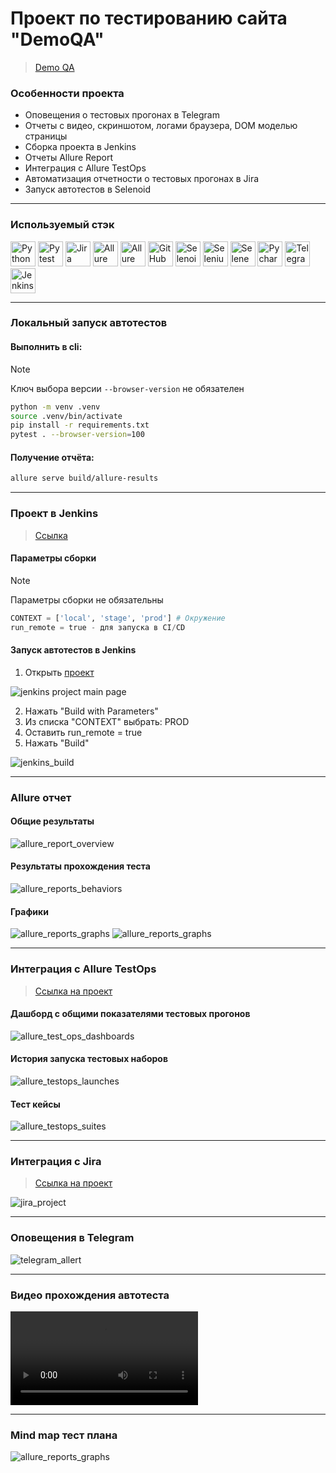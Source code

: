 # Проект по тестированию сайта "DemoQA"
> <a target="_blank" href="https://demoqa.com/">Demo QA</a>

### Особенности проекта

* Оповещения о тестовых прогонах в Telegram
* Отчеты с видео, скриншотом, логами браузера, DOM моделью страницы
* Сборка проекта в Jenkins
* Отчеты Allure Report
* Интеграция с Allure TestOps
* Автоматизация отчетности о тестовых прогонах в Jira
* Запуск автотестов в Selenoid

----

### Используемый стэк

<img title="Python" src="qa_guru_python_8_15/icons/python-original.svg" height="40" width="40"/> <img title="Pytest" src="qa_guru_python_8_15/icons/pytest-original.svg" height="40" width="40"/> <img title="Jira" src="qa_guru_python_8_15/icons/jira-original.svg" height="40" width="40"/> <img title="Allure Report" src="qa_guru_python_8_15/icons/Allure_Report.png" height="40" width="40"/> <img title="Allure TestOps" src="qa_guru_python_8_15/icons/AllureTestOps.png" height="40" width="40"/> <img title="GitHub" src="qa_guru_python_8_15/icons/github-original.svg" height="40" width="40"/> <img title="Selenoid" src="qa_guru_python_8_15/icons/selenoid.png" height="40" width="40"/> <img title="Selenium" src="qa_guru_python_8_15/icons/selenium-original.svg" height="40" width="40"/> <img title="Selene" src="qa_guru_python_8_15/icons/selene.png" height="40" width="40"/> <img title="Pycharm" src="qa_guru_python_8_15/icons/pycharm.png" height="40" width="40"/> <img title="Telegram" src="qa_guru_python_8_15/icons/tg.png" height="40" width="40"/> <img title="Jenkins" src="qa_guru_python_8_15/icons/jenkins-original.svg" height="40" width="40"/>

----

### Локальный запуск автотестов

#### Выполнить в cli:
> [!NOTE]
> Ключ выбора версии `--browser-version` не обязателен
```bash
python -m venv .venv
source .venv/bin/activate
pip install -r requirements.txt
pytest . --browser-version=100
```

#### Получение отчёта:
```bash
allure serve build/allure-results
```

----

### Проект в Jenkins
> <a target="_blank" href="https://jenkins.autotests.cloud/job/C08-itpmkz-lesson-15/">Ссылка</a>

#### Параметры сборки
> [!NOTE]
> Параметры сборки не обязательны
```python
CONTEXT = ['local', 'stage', 'prod'] # Окружение
run_remote = true - для запуска в CI/CD
```
#### Запуск автотестов в Jenkins
1. Открыть <a target="_blank" href="https://jenkins.autotests.cloud/job/C08-itpmkz-lesson-15/">проект</a>

![jenkins project main page](qa_guru_python_8_15/jenkins_project_main_page.jpg)

2. Нажать "Build with Parameters"
4. Из списка "CONTEXT" выбрать: PROD
5. Оставить run_remote = true
6. Нажать "Build"

![jenkins_build](qa_guru_python_8_15/jenkins_build.jpg)

----

### Allure отчет
#### Общие результаты 
![allure_report_overview](qa_guru_python_8_15/allure_report_overview.jpg)

#### Результаты прохождения теста
![allure_reports_behaviors](qa_guru_python_8_15/allure_reports_behaviors.jpg)

#### Графики

![allure_reports_graphs](qa_guru_python_8_15/alluere_reports_graphs_1.jpg)
![allure_reports_graphs](qa_guru_python_8_15/alluere_reports_graphs_2.jpg)

----

### Интеграция с Allure TestOps
> <a target="_blank" href="https://allure.autotests.cloud/project/3863/dashboards">Ссылка на проект</a>

#### Дашборд с общими показателями тестовых прогонов

![allure_test_ops_dashboards](qa_guru_python_8_15/allure_testops_dashboards.jpg)

#### История запуска тестовых наборов

![allure_testops_launches](qa_guru_python_8_15/allure_testops_launches.jpg)

#### Тест кейсы

![allure_testops_suites](qa_guru_python_8_15/allure_testops_suites.jpg)

----

### Интеграция с Jira
> <a target="_blank" href="https://jira.autotests.cloud/browse/HOMEWORK-985">Ссылка на проект</a>

![jira_project](qa_guru_python_8_15/jira_project.jpg)

----

### Оповещения в Telegram
![telegram_allert](qa_guru_python_8_15/telegram_allert.jpg)

----

### Видео прохождения автотеста
![autotest_mp4](qa_guru_python_8_15/autotest.mp4)

----

### Mind map тест плана

![allure_reports_graphs](qa_guru_python_8_15/test-case-mind-map.jpg)
